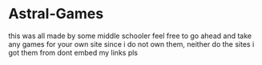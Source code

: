 # Astral-Games

this was all made by some middle schooler
feel free to go ahead and take any games for your own site since i do not own them, neither do the sites i got them from
dont embed my links pls